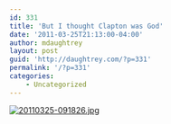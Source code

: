 ```yaml
---
id: 331
title: 'But I thought Clapton was God'
date: '2011-03-25T21:13:00-04:00'
author: mdaughtrey
layout: post
guid: 'http://daughtrey.com/?p=331'
permalink: '/?p=331'
categories:
    - Uncategorized
---
```


[![20110325-091826.jpg](http://daughtrey.com/wp-content/uploads/2011/03/20110325-091826.jpg)](http://daughtrey.com/wp-content/uploads/2011/03/20110325-091826.jpg)